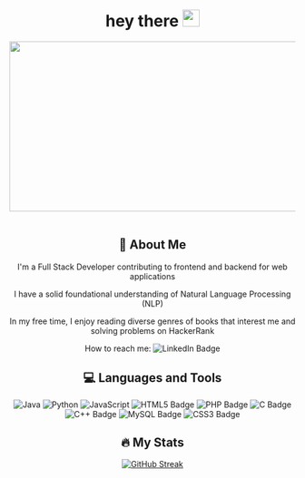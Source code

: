 <h1 align="center">
  hey there
  <img src="https://media.giphy.com/media/hvRJCLFzcasrR4ia7z/giphy.gif" width="30px"/>
</h1>
<div align="center">
  <img src="https://i.giphy.com/media/v1.Y2lkPTc5MGI3NjExM2V5M3p5c2RqNHQzaGZtenU0Nm45OHp3azZ3MDF5MXNmZzl4c25sMSZlcD12MV9pbnRlcm5hbF9naWZfYnlfaWQmY3Q9Zw/cNfIqjpCY1zqfaLmd8/giphy.gif" width="600" height="300"/>
</div>
<br>
<div align="center">
    <h2>🚀 About Me</h2>
    <p>I'm a Full Stack Developer contributing to frontend and backend for web applications</p>
    <p>I have a solid foundational understanding of Natural Language Processing (NLP)</p>
    <p>In my free time, I enjoy reading diverse genres of books that interest me and solving problems on HackerRank</p>
    <p>How to reach me: <img src="https://img.shields.io/badge/LinkedIn-0077B5?style=for-the-badge&logo=linkedin&logoColor=white" alt="LinkedIn Badge"/>
</a></p>
</div>
<div></div>
<div align="center">
    <h2> 💻 Languages and Tools</h2>
    <img src="https://img.shields.io/badge/Java-007396?style=for-the-badge&logo=java&logoColor=white" alt="Java" />
    <img src="https://img.shields.io/badge/Python-3776AB?style=for-the-badge&logo=python&logoColor=white" alt="Python"/>
    <img src="https://img.shields.io/badge/JavaScript-F7DF1E?style=for-the-badge&logo=javascript&logoColor=black" alt="JavaScript"/>
    <img src="https://img.shields.io/badge/HTML5-E34F26?style=for-the-badge&logo=html5&logoColor=white" alt="HTML5 Badge"/>
    <img src="https://img.shields.io/badge/PHP-777BB4?style=for-the-badge&logo=php&logoColor=white" alt="PHP Badge"/>
    <img src="https://img.shields.io/badge/C-A8B9CC?style=for-the-badge&logo=c&logoColor=white" alt="C Badge"/>
    <img src="https://img.shields.io/badge/C++-00599C?style=for-the-badge&logo=c%2B%2B&logoColor=white" alt="C++ Badge"/>
    <img src="https://img.shields.io/badge/MySQL-4479A1?style=for-the-badge&logo=mysql&logoColor=white" alt="MySQL Badge"/>
    <img src="https://img.shields.io/badge/CSS3-1572B6?style=for-the-badge&logo=css3&logoColor=white" alt="CSS3 Badge"/>
</div>
<div></div>
<div align="center">
    <h2> 🔥 My Stats</h2>
    <a href="https://git.io/streak-stats"><img src="https://github-readme-streak-stats.herokuapp.com?user=Lisa-Gihozo&theme=dark&hide_border=true" alt="GitHub Streak" /></a>
</div>

